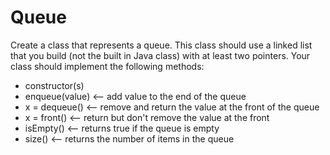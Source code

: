 # Queue

Create a class that represents a queue. This class should use a linked list that you build (not the built in Java class) with at least two pointers. Your class should implement the following methods:

* constructor(s)
* enqueue(value) <-- add value to the end of the queue
* x = dequeue() <-- remove and return the value at the front of the queue
* x = front() <-- return but don't remove the value at the front
* isEmpty() <-- returns true if the queue is empty
* size() <-- returns the number of items in the queue